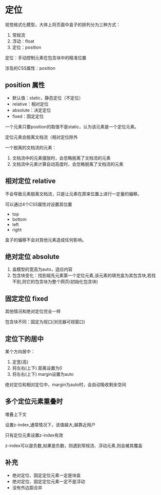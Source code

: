 # 定位

视觉格式化模型，大体上将页面中盒子的排列分为三种方式：

1. 常规流
2. 浮动：float
3. 定位：position

定位：手动控制元素在包含块中的精准位置

涉及的CSS属性：position

## position 属性

- 默认值：static，静态定位（不定位）
- relative：相对定位
- absolute：决定定位
- fixed：固定定位

一个元素只要position的取值不是static，认为该元素是一个定位元素。

定位元素会脱离文档流（相对定位除外

一个脱离的文档流的元素：

1. 文档流中的元素摆放时，会忽略脱离了文档流的元素
2. 文档流中元素计算自动高度时，会忽略脱离了文档流的元素

## 相对定位 relative

不会导致元素脱离文档流，只是让元素在原来位置上进行一定量的偏移。

可以通过4个CSS属性对设置其位置

- top
- bottom
- left
- right

盒子的偏移不会对其他元素造成任何影响。

## 绝对定位 absolute

1. 盒模型的宽高为auto，适应内容
2. 包含块变化：找到祖先元素第一个定位元素,该元素的填充盒为其包含块,若找不到,则它的包含块为整个网页(初始化包含块)


## 固定定位 fixed

其他情况和绝对定位完全一样

包含块不同：固定为视口(浏览器可视窗口)


## 定位下的居中

某个方向居中：

1. 定宽(高)
2. 将左右(上下) 距离设置为0
3. 将左右(上下) margin设置为auto

绝对定位和相对定位中，margin为auto时，会自动吸收剩余空间


## 多个定位元素重叠时

堆叠上下文

设置z-index,通常情况下，该值越大,越靠近用户

只有定位元素设置z-index有效

z-index可以是负数,如果是负数，则遇到常规流、浮动元素,则会被其覆盖

## 补充

- 绝对定位、固定定位元素一定是块盒
- 绝对定位、固定定位元素一定不是浮动
- 没有外边距合并